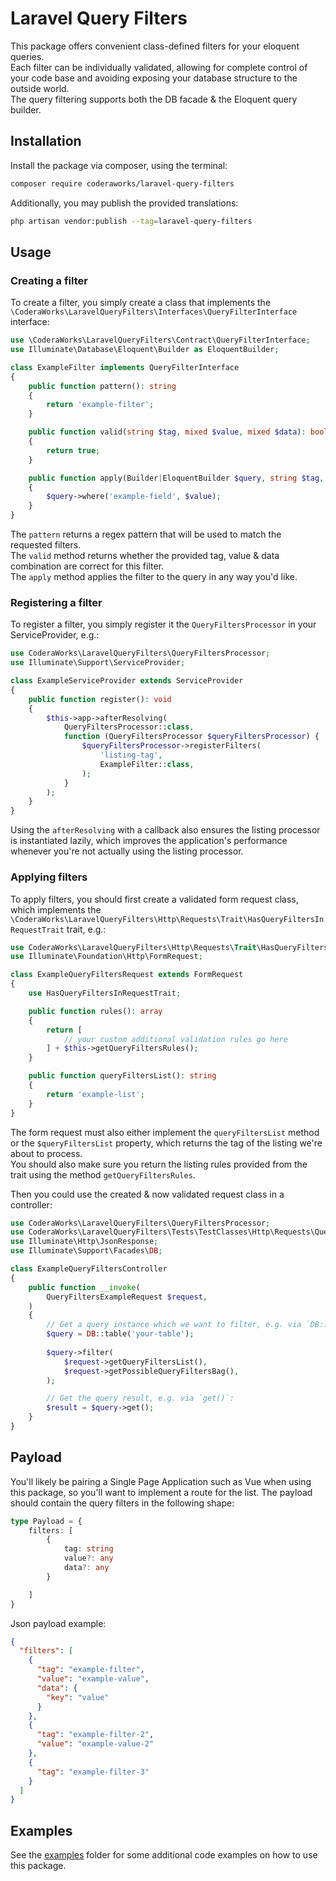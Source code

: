 # Laravel Query Filters

This package offers convenient class-defined filters for your eloquent queries.  
Each filter can be individually validated, allowing for complete control of your code base and avoiding exposing your
database structure to the outside world.  
The query filtering supports both the DB facade & the Eloquent query builder.

## Installation
Install the package via composer, using the terminal:
```bash
composer require coderaworks/laravel-query-filters
```

Additionally, you may publish the provided translations:
```bash
php artisan vendor:publish --tag=laravel-query-filters
```

## Usage
### Creating a filter
To create a filter, you simply create a class that implements the `\CoderaWorks\LaravelQueryFilters\Interfaces\QueryFilterInterface` interface:

```php
use \CoderaWorks\LaravelQueryFilters\Contract\QueryFilterInterface;
use Illuminate\Database\Eloquent\Builder as EloquentBuilder;

class ExampleFilter implements QueryFilterInterface
{
    public function pattern(): string
    {
        return 'example-filter';
    }

    public function valid(string $tag, mixed $value, mixed $data): bool
    {
        return true;
    }

    public function apply(Builder|EloquentBuilder $query, string $tag, mixed $value, mixed $data): void
    {
        $query->where('example-field', $value);
    }
}
```
The `pattern` returns a regex pattern that will be used to match the requested filters.  
The `valid` method returns whether the provided tag, value & data combination are correct for this filter.  
The `apply` method applies the filter to the query in any way you'd like.  

### Registering a filter
To register a filter, you simply register it the `QueryFiltersProcessor` in your ServiceProvider, e.g.:

```php
use CoderaWorks\LaravelQueryFilters\QueryFiltersProcessor;
use Illuminate\Support\ServiceProvider;

class ExampleServiceProvider extends ServiceProvider
{
    public function register(): void
    {
        $this->app->afterResolving(
            QueryFiltersProcessor::class,
            function (QueryFiltersProcessor $queryFiltersProcessor) {
                $queryFiltersProcessor->registerFilters(
                    'listing-tag',
                    ExampleFilter::class,
                );
            }
        );
    }
}
```
Using the `afterResolving` with a callback also ensures the listing processor is instantiated lazily, which improves
the application's performance whenever you're not actually using the listing processor.

### Applying filters
To apply filters, you should first create a validated form request class, which implements
the `\CoderaWorks\LaravelQueryFilters\Http\Requests\Trait\HasQueryFiltersInRequestTrait` trait, e.g.:
```php
use CoderaWorks\LaravelQueryFilters\Http\Requests\Trait\HasQueryFiltersInRequestTrait;
use Illuminate\Foundation\Http\FormRequest;

class ExampleQueryFiltersRequest extends FormRequest
{
    use HasQueryFiltersInRequestTrait;

    public function rules(): array
    {
        return [
            // your custom additional validation rules go here
        ] + $this->getQueryFiltersRules();
    }

    public function queryFiltersList(): string
    {
        return 'example-list';
    }
}
```

The form request must also either implement the `queryFiltersList` method or the `$queryFiltersList` property, which returns the tag of the listing we're about to process.  
You should also make sure you return the listing rules provided from the trait using the method `getQueryFiltersRules`.

Then you could use the created & now validated request class in a controller:

```php
use CoderaWorks\LaravelQueryFilters\QueryFiltersProcessor;
use CoderaWorks\LaravelQueryFilters\Tests\TestClasses\Http\Requests\QueryFiltersTestRequest;
use Illuminate\Http\JsonResponse;
use Illuminate\Support\Facades\DB;

class ExampleQueryFiltersController
{
    public function __invoke(
        QueryFiltersExampleRequest $request,
    )
    {
        // Get a query instance which we want to filter, e.g. via `DB::table()`:
        $query = DB::table('your-table');
        
        $query->filter(
            $request->getQueryFiltersList(),
            $request->getPossibleQueryFiltersBag(),
        );

        // Get the query result, e.g. via `get()`:
        $result = $query->get();
    }
}
```

## Payload
You'll likely be pairing a Single Page Application such as Vue when using this package, so you'll want to implement a route for the list.
The payload should contain the query filters in the following shape:
```typescript
type Payload = {
    filters: [
        {
            tag: string
            value?: any
            data?: any
        }

    ]
}
```
Json payload example:
```json
{
  "filters": [
    {
      "tag": "example-filter",
      "value": "example-value",
      "data": {
        "key": "value"
      }
    },
    {
      "tag": "example-filter-2",
      "value": "example-value-2"
    },
    {
      "tag": "example-filter-3"
    }
  ]
}
```

## Examples
See the [examples](examples) folder for some additional code examples on how to use this package.
